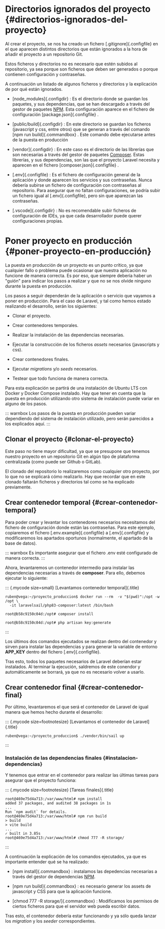 
# Directorios ignorados del proyecto {#directorios-ignorados-del-proyecto}

Al crear el proyecto, se nos ha creado un fichero [.gitignore]{.configfile} en el que aparecen distintos directorios que están ignorados a la hora de añadir el proyecto a un repositorio Git.

Estos ficheros y directorios no es necesario que estén subidos al repositorio, ya sea porque son ficheros que deben ser generados o porque contienen configuración y contraseñas.

A continuación un listado de algunos ficheros y directorios y la explicación de por qué están ignorados.

-   [node_modules]{.configdir} : Es el directorio donde se guardan los paquetes, y sus dependencias, que se han descargado a través del gestor de paquetes [NPM](https://www.npmjs.com/). Esta configuración aparece en el fichero de configuración [package.json]{.configfile} .

-   [public/build]{.configdir} : En este directorio se guardan los ficheros (javascript y css, entre otros) que se generan a través del comando [npm run build]{.commandbox} . Este comando debe ejecutarse antes de la puesta en producción

-   [vendor]{.configdir} : En este caso es el directorio de las librerías que son necesarias a través del gestor de paquetes [Composer](https://getcomposer.org/). Estas librerías, y sus dependencias, son las que el proyecto Laravel necesita y aparecen en el fichero [composer.json]{.configfile} .

-   [.env]{.configfile} : Es el fichero de configuración general de la aplicación y donde aparecen los servicios y sus contraseñas. Nunca debería subirse un fichero de configuración con contraseñas al repositorio. Para asegurar que no faltan configuraciones, se podría subir un fichero igual al [.env]{.configfile}, pero sin que aparezcan las contraseñas.

-   [.vscode]{.configdir} : No es recomendable subir ficheros de configuración de IDEs, ya que cada desarrollador puede querer configuraciones propias.

# Poner proyecto en producción {#poner-proyecto-en-producción}

La puesta en producción de un proyecto es un punto crítico, ya que cualquier fallo o problema puede ocasionar que nuestra aplicación no funcione de manera correcta. Es por eso, que siempre debería haber un "guión" para indicar los pasos a realizar y que no se nos olvide ninguno durante la puesta en producción.

Los pasos a seguir dependerán de la aplicación o servicio que vayamos a poner en producción. Para el caso de Laravel, y tal como hemos estado realizando el desarrollo, serán los siguientes:

-   Clonar el proyecto.

-   Crear contenedores temporales.

-   Realizar la instalación de las dependencias necesarias.

-   Ejecutar la construcción de los ficheros *assets* necesarios (javascripts y css).

-   Crear contenedores finales.

-   Ejecutar *migrations* y/o *seeds* necesarios.

-   Testear que todo funciona de manera correcta.

Para esta explicación se partirá de una instalación de Ubuntu LTS con Docker y Docker Compose instalado. Hay que tener en cuenta que la puesta en producción utilizando otro sistema de instalación puede variar en alguno de los pasos.

::: warnbox
Los pasos de la puesta en producción pueden variar dependiendo del sistema de instalación utilizado, pero serán parecidos a los explicados aquí.
:::

## Clonar el proyecto {#clonar-el-proyecto}

Este paso no tiene mayor dificultad, ya que se presupone que tenemos nuestro proyecto en un repositorio Git en algún tipo de plataforma centralizada (como puede ser Github o GitLab).

El clonado del repositorio lo realizaremos como cualquier otro proyecto, por lo que no se explicará cómo realizarlo. Hay que recordar que en este clonado faltarán ficheros y directorios tal como se ha explicado previamente.

## Crear contenedor temporal {#crear-contenedor-temporal}

Para poder crear y levantar los contenedores necesarios necesitamos del fichero de configuración donde están las contraseñas. Para este ejemplo, copiaremos el fichero [.env.example]{.configfile} a [.env]{.configfile} y modificaremos los apartados oportunos (normalmente, el apartado de la base de datos).

::: warnbox
Es importante asegurar que el fichero .env esté configurado de manera correcta.
:::

Ahora, levantaremos un contenedor intermedio para instalar las dependencias necesarias a través de **composer**. Para ello, debemos ejecutar lo siguiente:

::: {.mycode size=small}
[Levantamos contenedor temporal]{.title}
``` console
ruben@vega:~/proyecto_produccion$ docker run --rm  -v "$(pwd)":/opt -w /opt \
  -it laravelsail/php83-composer:latest /bin/bash

root@b58c9150c04d:/opt# composer install

root@b58c9150c04d:/opt# php artisan key:generate
````
:::

Los últimos dos comandos ejecutados se realizan dentro del contenedor y sirven para instalar las dependencias y para generar la variable de entorno **APP_KEY** dentro del fichero [.env]{.configfile}.

Tras esto, todos los paquetes necesarios de Laravel deberían estar instalados. Al terminar la ejecución, saldremos de este conendor y automáticamente se borrará, ya que no es necesario volver a usarlo.


## Crear contenedor final {#crear-contenedor-final}

Por último, levantaremos el que será el contenedor de Laravel de igual manera que hemos hecho durante el desarrollo:


::: {.mycode size=footnotesize}
[Levantamos el contenedor de Laravel]{.title}
```console
ruben@vega:~/proyecto_produccion$ ./vendor/bin/sail up
```
:::

### Instalación de las dependencias finales {#instalacion-dependencias}

Y tenemos que entrar en el contenedor para realizar las últimas tareas para asegurar que el proyecto funciona:

::: {.mycode size=footnotesize}
[Tareas finales]{.title}
```console
root@469e75d4a713:/var/www/html# npm install
added 37 packages, and audited 38 packages in 1s
...
Run `npm audit` for details.
root@469e75d4a713:/var/www/html# npm run build
> build
> vite build
...
✓ built in 3.85s
root@469e75d4a713:/var/www/html# chmod 777 -R storage/
```
:::

A continuación la explicación de los comandos ejecutados, ya que es importante entender qué se ha realizado:

-   [npm install]{.commandbox} : instalamos las depedencias necesarias a través del gestor de dependencias [NPM](https://www.npmjs.com/).

-   [npm run build]{.commandbox} : es necesario generar los assets de javascript y CSS para que la aplicación funcione.

-   [chmod 777 -R storage/]{.commandbox} : Modificamos los permisos de ciertos ficheros para que el servidor web pueda escribir datos.

Tras esto, el contenedor debería estar funcionando y ya sólo queda lanzar los *migration* y los *seeder* correspondientes.

